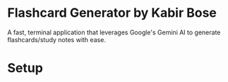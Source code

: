 # Flashcard Generator by Kabir Bose
A fast, terminal application that leverages Google's Gemini AI to generate flashcards/study notes with ease.

# Setup

